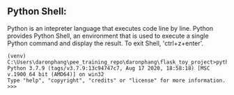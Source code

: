 ## Python Shell:
Python is an intepreter language that executes code line by line. Python provides Python Shell, an environment that is used to execute
a single Python command and display the result. To exit Shell, 'ctrl+z+enter'. 
```
(venv) C:\Users\daronphang\pee_training_repo\daronphang\flask_toy_project>python
Python 3.7.9 (tags/v3.7.9:13c94747c7, Aug 17 2020, 18:58:18) [MSC v.1900 64 bit (AMD64)] on win32
Type "help", "copyright", "credits" or "license" for more information.
>>>
```
